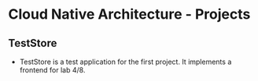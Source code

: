 # Cloud Native Architecture - Projects

## TestStore
 - TestStore is a test application for the first project.
   It implements a frontend for lab 4/8.
